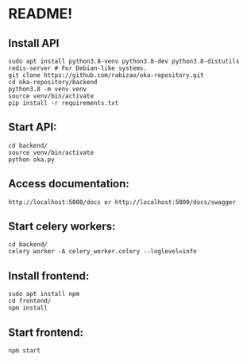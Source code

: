 # README!

Install API
-------

    sudo apt install python3.8-venv python3.8-dev python3.8-distutils redis-server # For Debian-like systems.
    git clone https://github.com/rabizao/oka-repository.git
    cd oka-repository/backend
    python3.8 -m venv venv
    source venv/bin/activate
    pip install -r requirements.txt

Start API:
---
    cd backend/
    source venv/bin/activate    
    python oka.py

Access documentation:
---
    http://localhost:5000/docs or http://localhost:5000/docs/swagger


Start celery workers:
---
    cd backend/
    celery worker -A celery_worker.celery --loglevel=info


Install frontend:
---
    sudo apt install npm
    cd frontend/
    npm install

Start frontend:
---
    npm start